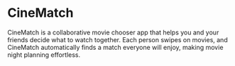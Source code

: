 # CineMatch
CineMatch is a collaborative movie chooser app that helps you and your friends decide what to watch together. Each person swipes on movies, and CineMatch automatically finds a match everyone will enjoy, making movie night planning effortless.
